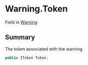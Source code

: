 # Warning.Token

Field in [Warning](api/csharp/yarn.compiler.indentawarelexer.warning.md)

## Summary


The token associated with the warning.


```csharp
public IToken Token;
```

